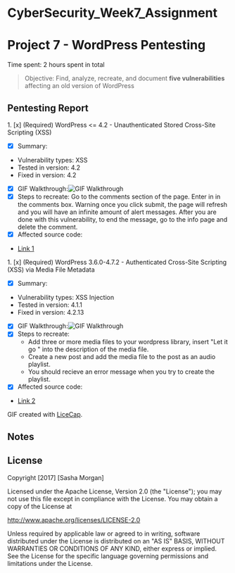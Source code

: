 # CyberSecurity_Week7_Assignment

# Project 7 - WordPress Pentesting

Time spent: 2 hours spent in total

> Objective: Find, analyze, recreate, and document **five vulnerabilities** affecting an old version of WordPress

## Pentesting Report

1\. [x]  (Required) WordPress <= 4.2 - Unauthenticated Stored Cross-Site Scripting (XSS)
- [x] Summary: 
- Vulnerability types: XSS
- Tested in version: 4.2
- Fixed in version: 4.2
- [x] GIF Walkthrough:<img src='http://i.imgur.com/jeGAJgF.gif' title='GIF Walkthrough' width='' alt='GIF Walkthrough' /> 
- [x] Steps to recreate: Go to the comments section of the page.  Enter in <script>while(1){alert(document.cookie);}</script> in the comments box.  Warning once you click submit, the page will refresh and you will have an infinite amount of alert messages.  After you are done with this vulnerability, to end the message, go to the info page and delete the comment.
- [x] Affected source code:
- [Link 1](https://github.com/WordPress/WordPress/commit/419c8d97ce8df7d5004ee0b566bc5e095f0a6ca8)

1\. [x]  (Required) WordPress 3.6.0-4.7.2 - Authenticated Cross-Site Scripting (XSS) via Media File Metadata
- [x] Summary: 
- Vulnerability types: XSS Injection
- Tested in version: 4.1.1
- Fixed in version: 4.2.13
- [x] GIF Walkthrough:<img src='http://i.imgur.com/DfD3ETz.gif' title='GIF Walkthrough' width='' alt='GIF Walkthrough' /> 
- [x] Steps to recreate: 
    - Add three or more media files to your wordpress library, insert "Let it go <noscript/><script>alert(document.cookie);</script>" into the description of the media file.
    - Create a new post and add the media file to the post as an audio playlist.
    - You should recieve an error message when you try to create the playlist.
- [x] Affected source code:
- [Link 2](https://github.com/WordPress/WordPress/commit/28f838ca3ee205b6f39cd2bf23eb4e5f52796bd7)




GIF created with [LiceCap](http://www.cockos.com/licecap/).

## Notes


## License

Copyright [2017] [Sasha Morgan]

Licensed under the Apache License, Version 2.0 (the "License");
you may not use this file except in compliance with the License.
You may obtain a copy of the License at

http://www.apache.org/licenses/LICENSE-2.0

Unless required by applicable law or agreed to in writing, software
distributed under the License is distributed on an "AS IS" BASIS,
WITHOUT WARRANTIES OR CONDITIONS OF ANY KIND, either express or implied.
See the License for the specific language governing permissions and
limitations under the License.
